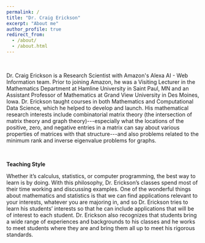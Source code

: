 ```yaml
---
permalink: /
title: "Dr. Craig Erickson"
excerpt: "About me"
author_profile: true
redirect_from: 
  - /about/
  - /about.html
---
```


<br>

Dr. Craig Erickson is a Research Scientist with Amazon's Alexa AI - Web Information team. Prior to joining Amazon, he was a
Visiting Lecturer in the Mathematics Department at Hamline University in Saint Paul, MN and an Assistant Professor of Mathematics at Grand View University in Des Moines, Iowa. Dr. Erickson taught courses in both Mathematics and Computational Data Science, which he helped to develop and launch. His mathematical research interests include combinatorial matrix theory (the intersection of matrix theory and graph theory)---especially what the locations of the positive, zero, and negative entries in a matrix can say about various properties of matrices with that structure---and also problems related to the minimum rank and inverse eigenvalue problems for graphs. 
<!-- Dr. Erickson uses computational mathematics in most of of his research and scholarly activity, which makes his projects accessible to collaboration with undergraduate students. He is also interested in applying statistical and machine learning to a wide variety of problems and has both collaborated with Hamline students on data science summer research projects and has provided statistical consulting on research projects in other departments.-->

<br>

**Teaching Style**

Whether it’s calculus, statistics, or computer programming, the best way to learn is by doing. With this philosophy, Dr. Erickson’s classes spend most of their time working and discussing examples. One of the wonderful things about mathematics and statistics is that we can find applications relevant to your interests, whatever you are majoring in, and so Dr. Erickson tries to learn his students’ interests so that he can include applications that will be of interest to each student. Dr. Erickson also recognizes that students bring a wide range of experiences and backgrounds to his classes and he works to meet students where they are and bring them all up to meet his rigorous standards.